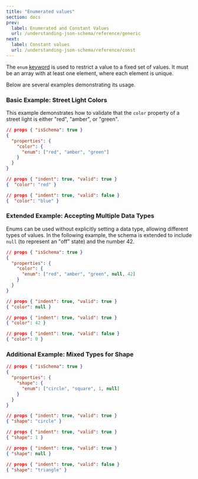 ```yaml
---
title: "Enumerated values"
section: docs
prev: 
  label: Enumerated and Constant Values
  url: /understanding-json-schema/reference/generic
next: 
  label: Constant values
  url: /understanding-json-schema/reference/const
---
```



The `enum` [keyword](../../learn/glossary#keyword) is used to restrict a value to a fixed set of values.
It must be an array with at least one element, where each element is unique.

Below are several examples demonstrating its usage.

### Basic Example: Street Light Colors

This example demonstrates how to validate that the `color` property of a street light is either "red", "amber", or "green".

```json
// props { "isSchema": true }
{
  "properties": {
    "color": {
      "enum": ["red", "amber", "green"]
    }
  }
}
```
```json
// props { "indent": true, "valid": true }
{  "color": "red" }
```

```json
// props { "indent": true, "valid": false }
{  "color": "blue" }
```

### Extended Example: Accepting Multiple Data Types

Enums can be used without explicitly setting a data type, allowing different types of values.
In the following example, the schema is extended to include `null` (to represent an "off" state) and the number 42.

```json
// props { "isSchema": true }
{
  "properties": {
    "color": {
      "enum": ["red", "amber", "green", null, 42]
    }
  }
}
```

```json
// props { "indent": true, "valid": true }
{ "color": null }
```

```json
// props { "indent": true, "valid": true }
{ "color": 42 }
```

```json
// props { "indent": true, "valid": false }
{ "color": 0 }
```


### Additional Example: Mixed Types for Shape

```json
// props { "isSchema": true }
{
  "properties": {
    "shape": {
      "enum": ["circle", "square", 1, null]
    }
  }
}
```

```json
// props { "indent": true, "valid": true }
{ "shape": "circle" }
```

```json
// props { "indent": true, "valid": true }
{ "shape": 1 }
```

```json
// props { "indent": true, "valid": true }
{ "shape": null }
```

```json
// props { "indent": true, "valid": false }
{ "shape": "triangle" }
```
